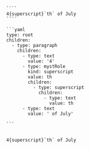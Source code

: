 `````{tabbed} Markup
````
4{superscript}`th` of July
````
`````

`````{tabbed} AST
```yaml
type: root
children:
  - type: paragraph
    children:
      - type: text
        value: '4'
      - type: mystRole
        kind: superscript
        value: th
        children:
          - type: superscript
            children:
              - type: text
                value: th
      - type: text
        value: ' of July'

```
`````

`````{tabbed} Render

4{superscript}`th` of July

`````


